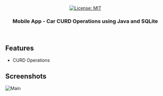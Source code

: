 <p align="center"> 
  <br/>  
  <a href="https://opensource.org/licenses/MIT"><img src="https://img.shields.io/badge/license-MIT-green.svg?color=3F51B5&style=for-the-badge&label=License&logoColor=000000&labelColor=ececec" alt="License: MIT"></a> 
  <br/>   
</p>

<h3 align="center">Mobile App - Car CURD Operations using Java and SQLite</h3>
<br/>
<a href="https://github.com/dokimkhanh/mobile-app-car-curd/releases/tag/1.0.0">
</a>

## Features
- CURD Operations

## Screenshots
![Main](https://i.imgur.com/45Xvw1X.png)
